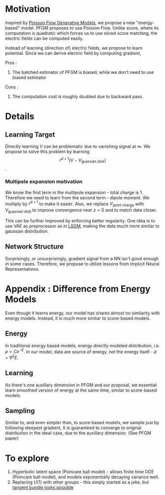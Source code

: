 # Motivation

Inspired by [Poisson Flow Generative Models](https://arxiv.org/abs/2209.11178), we propose a new "energy-based" model. PFGM proposes to use Poisson Flow. Unlike score, where its computation is quadratic which forces us to use sliced score matching, the electric fields can be computed easily. 

Instead of learning (direction of) electric fields, we propose to learn potential. Since we can derive electric field by computing gradient, 

Pros : 
1. The batched estimator of PFGM is biased, while we don't need to use biased estimator

Cons :
1. The computation cost is roughly doubled due to backward pass.

# Details
## Learning Target
Directly learning $V$ can be problematic due to vanishing signal at $\infty$. We propose to solve this problem by learning $$r^{d+1}(V-V_\text{guassian disk})$$. 

### Multipole expansion motivation
We know the first term in the multipole expansion - total charge is $1$. Therefore we need to learn from the second term - dipole moment. We multiply by $r^{d+1}$ to make it easier. Also, we replace $V_\text{point charge}$ with $V_\text{guassian disk}$ to improve convergence near $z=0$ and to match data closer.

This can be further improved by enforcing better regularity. One idea is to use VAE as preprocessor as in [LSGM](https://arxiv.org/abs/2106.05931), making the data much more similar to gaussian distribution. 

## Network Structure
Surprisingly, or unsurprisingly, gradient signal from a NN isn't good enough in some cases. Therefore, we propose to utilize lessons from Implicit Neural Representations. 

# Appendix : Difference from Energy Models

Even though it learns energy, our model has shares almost no similarity with energy models. Instead, it is much more simliar to score-based models. 

## Energy
In traditional energy based models, energy directly modeled distribution, i.e. $\rho = Ce^{-E}$. In our model, data are source of energy, not the energy itself - $\rho = \nabla^2 E$. 

## Learning
As there's one auxillary dimension in PFGM and our proposal, we essential learn smoothed version of energy at the same time, similar to score-based models.

## Sampling 
Similar to, and even simpler than, to score based models, we sample just by following steepest gradient, It is guaranteed to converge to original distribution in the ideal case, due to the auxillary dimension. (See PFGM paper)

# To explore
1. Hyperbolic latent space (Poincare ball model) - allows finite time ODE (Poincare ball model), and models exponentially decaying variance well. 
2. Replacing $U(1)$ with other groups - this simply started as a joke, but [tangent bundle looks possible](https://arxiv.org/abs/2112.07068)
